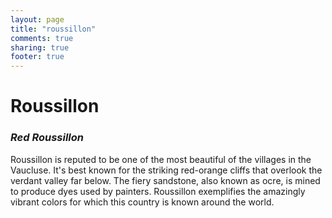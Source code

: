 ```yaml
---
layout: page
title: "roussillon"
comments: true
sharing: true
footer: true
---
```

<h1>Roussillon</h1>
<h3><em>Red Roussillon</em></h3>

Roussillon is reputed to be one of the most beautiful of the villages in the Vaucluse. It's best known for the striking red-orange cliffs that overlook the verdant valley far below. The fiery sandstone, also known as ocre, is mined to produce dyes used by painters. Roussillon exemplifies the amazingly vibrant colors for which this country is known around the world.